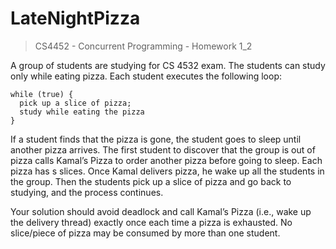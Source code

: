 # LateNightPizza
> CS4452 - Concurrent Programming - Homework 1_2

A group of students are studying for CS 4532 exam. The students can study only while eating pizza.
Each student executes the following loop:
```
while (true) {
  pick up a slice of pizza;
  study while eating the pizza
}
```

If a student finds that the pizza is gone, the student goes to sleep until another pizza arrives. The first
student to discover that the group is out of pizza calls Kamal’s Pizza to order another pizza before
going to sleep. Each pizza has s slices. Once Kamal delivers pizza, he wake up all the students in the
group. Then the students pick up a slice of pizza and go back to studying, and the process continues.

Your solution should avoid deadlock and call Kamal’s Pizza (i.e., wake up the delivery thread) exactly
once each time a pizza is exhausted. No slice/piece of pizza may be consumed by more than one student.
